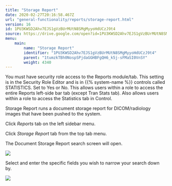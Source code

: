 ```yaml
---
title: "Storage Report"
date: 2020-02-27T20:16:58.467Z
url: "general-functionality/reports/storage-report.html"
version: 16
id: 1PU3KWSD2Ahv7EJS1gVzBUrMUtN8SMgMyyoHdUCzJ9t4
source: https://drive.google.com/open?id=1PU3KWSD2Ahv7EJS1gVzBUrMUtN8SMgMyyoHdUCzJ9t4
menu:
    main:
        name: "Storage Report"
        identifier: "1PU3KWSD2Ahv7EJS1gVzBUrMUtN8SMgMyyoHdUCzJ9t4"
        parent: "1tumzkTBh0NospSPjdaGGHBFgQH6_k5j-sFMaSI0VnSY"
        weight: 4340
---
```

You must have security role access to the Reports module/tab. This setting is in the Security Role Editor and is in {{% system-name %}} controls called STATISTICS. Set to Yes or No. This allows users within a role to access the entire Reports left-side bar tab (except Tran Stats tab). Also allows users within a role to access the Statistics tab in Control.

Storage Report runs a document storage report for DICOM/radiology images that have been pushed to the system.

Click *Reports* tab on the left sidebar menu.

Click *Storage Report* tab from the top tab menu.

The Document Storage Report search screen will open.

![](../../external_files/b65c9b6184536f04ec1af8a739274c3c.png)

Select and enter the specific fields you wish to narrow your search down by.

![](../../external_files/352f9813ee7e0aa1f759ed5c5025f341.png)

